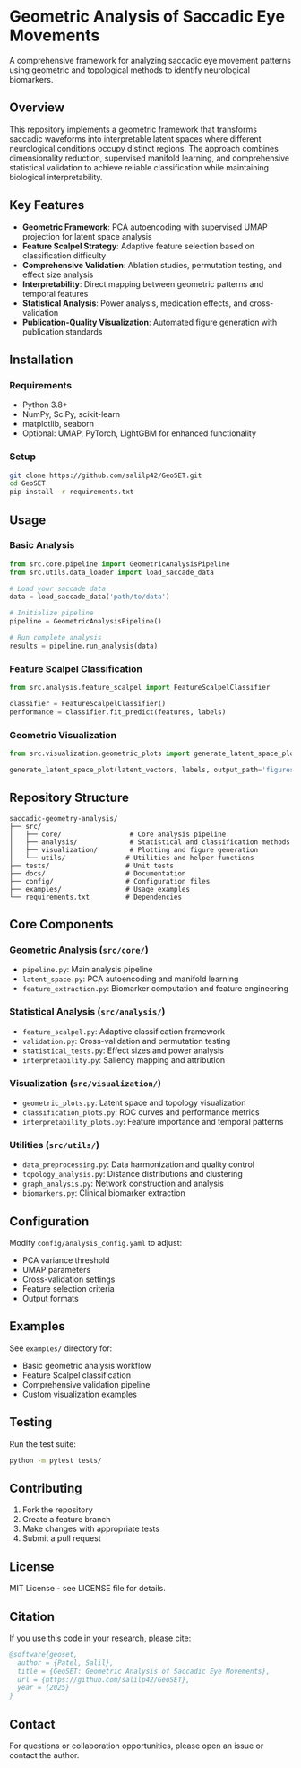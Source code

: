 # Geometric Analysis of Saccadic Eye Movements

A comprehensive framework for analyzing saccadic eye movement patterns using geometric and topological methods to identify neurological biomarkers.

## Overview

This repository implements a geometric framework that transforms saccadic waveforms into interpretable latent spaces where different neurological conditions occupy distinct regions. The approach combines dimensionality reduction, supervised manifold learning, and comprehensive statistical validation to achieve reliable classification while maintaining biological interpretability.

## Key Features

- **Geometric Framework**: PCA autoencoding with supervised UMAP projection for latent space analysis
- **Feature Scalpel Strategy**: Adaptive feature selection based on classification difficulty
- **Comprehensive Validation**: Ablation studies, permutation testing, and effect size analysis
- **Interpretability**: Direct mapping between geometric patterns and temporal features
- **Statistical Analysis**: Power analysis, medication effects, and cross-validation
- **Publication-Quality Visualization**: Automated figure generation with publication standards

## Installation

### Requirements

- Python 3.8+
- NumPy, SciPy, scikit-learn
- matplotlib, seaborn
- Optional: UMAP, PyTorch, LightGBM for enhanced functionality

### Setup

```bash
git clone https://github.com/salilp42/GeoSET.git
cd GeoSET
pip install -r requirements.txt
```

## Usage

### Basic Analysis

```python
from src.core.pipeline import GeometricAnalysisPipeline
from src.utils.data_loader import load_saccade_data

# Load your saccade data
data = load_saccade_data('path/to/data')

# Initialize pipeline
pipeline = GeometricAnalysisPipeline()

# Run complete analysis
results = pipeline.run_analysis(data)
```

### Feature Scalpel Classification

```python
from src.analysis.feature_scalpel import FeatureScalpelClassifier

classifier = FeatureScalpelClassifier()
performance = classifier.fit_predict(features, labels)
```

### Geometric Visualization

```python
from src.visualization.geometric_plots import generate_latent_space_plot

generate_latent_space_plot(latent_vectors, labels, output_path='figures/')
```

## Repository Structure

```
saccadic-geometry-analysis/
├── src/
│   ├── core/                 # Core analysis pipeline
│   ├── analysis/             # Statistical and classification methods
│   ├── visualization/        # Plotting and figure generation
│   └── utils/               # Utilities and helper functions
├── tests/                   # Unit tests
├── docs/                    # Documentation
├── config/                  # Configuration files
├── examples/                # Usage examples
└── requirements.txt         # Dependencies
```

## Core Components

### Geometric Analysis (`src/core/`)
- `pipeline.py`: Main analysis pipeline
- `latent_space.py`: PCA autoencoding and manifold learning
- `feature_extraction.py`: Biomarker computation and feature engineering

### Statistical Analysis (`src/analysis/`)
- `feature_scalpel.py`: Adaptive classification framework
- `validation.py`: Cross-validation and permutation testing
- `statistical_tests.py`: Effect sizes and power analysis
- `interpretability.py`: Saliency mapping and attribution

### Visualization (`src/visualization/`)
- `geometric_plots.py`: Latent space and topology visualization
- `classification_plots.py`: ROC curves and performance metrics
- `interpretability_plots.py`: Feature importance and temporal patterns

### Utilities (`src/utils/`)
- `data_preprocessing.py`: Data harmonization and quality control
- `topology_analysis.py`: Distance distributions and clustering
- `graph_analysis.py`: Network construction and analysis
- `biomarkers.py`: Clinical biomarker extraction

## Configuration

Modify `config/analysis_config.yaml` to adjust:
- PCA variance threshold
- UMAP parameters
- Cross-validation settings
- Feature selection criteria
- Output formats

## Examples

See `examples/` directory for:
- Basic geometric analysis workflow
- Feature Scalpel classification
- Comprehensive validation pipeline
- Custom visualization examples

## Testing

Run the test suite:

```bash
python -m pytest tests/
```

## Contributing

1. Fork the repository
2. Create a feature branch
3. Make changes with appropriate tests
4. Submit a pull request

## License

MIT License - see LICENSE file for details.

## Citation

If you use this code in your research, please cite:

```bibtex
@software{geoset,
  author = {Patel, Salil},
  title = {GeoSET: Geometric Analysis of Saccadic Eye Movements},
  url = {https://github.com/salilp42/GeoSET},
  year = {2025}
}
```

## Contact

For questions or collaboration opportunities, please open an issue or contact the author. 